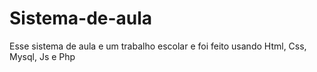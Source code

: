 # Sistema-de-aula
Esse sistema de aula e um trabalho escolar e foi feito usando Html, Css, Mysql, Js e Php
